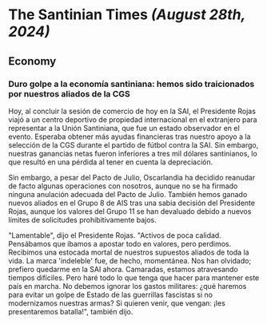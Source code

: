 # The Santinian Times _(August 28th, 2024)_

## Economy

### Duro golpe a la economía santiniana: hemos sido traicionados por nuestros aliados de la CGS

Hoy, al concluir la sesión de comercio de hoy en la SAI, el Presidente Rojas viajó a un centro deportivo de propiedad
internacional en el extranjero para representar a la Unión Santiniana, que fue un estado observador en el evento. Esperaba
obtener más ayudas financieras tras nuestro apoyo a la selección de la CGS durante el partido de fútbol contra la SAI.
Sin embargo, nuestras ganancias netas fueron inferiores a tres mil dólares santinianos, lo que resultó en una pérdida
al tener en cuenta la depreciación.

Sin embargo, a pesar del Pacto de Julio, Oscarlandia ha decidido reanudar de facto algunas operaciones con nosotros,
aunque no se ha firmado ninguna anulación adecuada del Pacto de Julio. También hemos ganado nuevos aliados en el Grupo 8
de AIS tras una sabia decisión del Presidente Rojas, aunque los valores del Grupo 11 se han devaluado debido a nuevos límites
de solicitudes prohibitivamente bajos.

"Lamentable", dijo el Presidente Rojas. "Activos de poca calidad. Pensábamos que íbamos a apostar todo en valores, pero perdimos.
Recibimos una estocada mortal de nuestros supuestos aliados de toda la vida. La marca 'indeleble' fue, de hecho, momentánea.
Nos han olvidado; prefiero quedarme en ​​la SAI ahora. Camaradas, estamos atravesando tiempos difíciles. Pero haré todo lo que
tenga que hacer para mantener este país en marcha. No debemos ignorar los gastos militares: ¿qué haremos para evitar un golpe de
Estado de las guerrillas fascistas si no modernizamos nuestras armas? Si quieren venir, que vengan: ¡les presentaremos batalla!",
también dijo.
